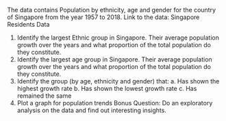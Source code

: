 The data contains Population by ethnicity, age and gender for the country of Singapore
from the year 1957 to 2018. Link to the data: Singapore Residents Data

1. Identify the largest Ethnic group in Singapore. Their average population growth over the
years and what proportion of the total population do they constitute.
2. Identify the largest age group in Singapore. Their average population growth over the
years and what proportion of the total population do they constitute.
3. Identify the group (by age, ethnicity and gender) that:
a. Has shown the highest growth rate
b. Has shown the lowest growth rate
c. Has remained the same
4. Plot a graph for population trends
Bonus Question: Do an exploratory analysis on the data and find out interesting insights.
